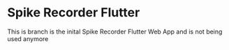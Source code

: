 Spike Recorder Flutter
========================

This is branch is the inital Spike Recorder Flutter Web App and is not being used anymore


